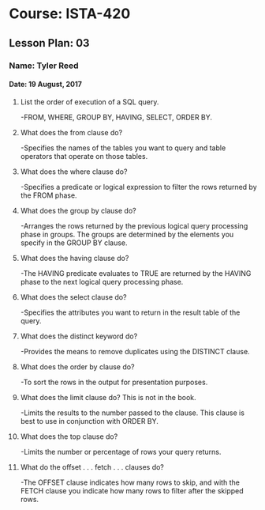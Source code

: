 # Course: ISTA-420
## Lesson Plan: 03
### Name: Tyler Reed
#### Date: 19 August, 2017

1. List the order of execution of a SQL query.

	-FROM, WHERE, GROUP BY, HAVING, SELECT, ORDER BY.
1. What does the from clause do?

	-Specifies the names of the tables you want to query and table operators that operate on those tables.
1. What does the where clause do?

	-Specifies a predicate or logical expression to filter the rows returned by the FROM phase. 
1. What does the group by clause do?

	-Arranges the rows returned by the previous logical query processing phase in groups. The groups are determined by the elements you specify in the GROUP BY clause.
1. What does the having clause do?

	-The HAVING predicate evaluates to TRUE are returned by the HAVING phase to the next logical query processing phase. 
1. What does the select clause do?

	-Specifies the attributes you want to return in the result table of the query. 
1. What does the distinct keyword do?

	-Provides the means to remove duplicates using the DISTINCT clause.
1. What does the order by clause do?

	-To sort the rows in the output for presentation purposes.
1. What does the limit clause do? This is not in the book.

	-Limits the results to the number passed to the clause. This clause is best to use in conjunction with ORDER BY.
1. What does the top clause do?

	-Limits the number or percentage of rows your query returns. 
1. What do the offset . . . fetch . . . clauses do?

	-The OFFSET clause indicates how many rows to skip, and with the FETCH clause you indicate how many rows to filter after the skipped rows.